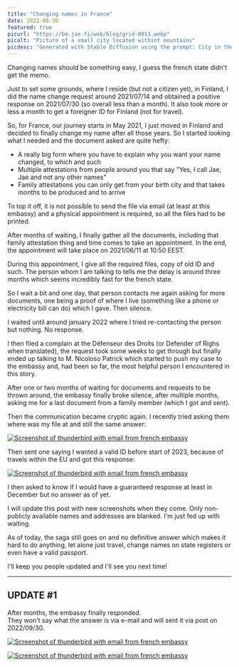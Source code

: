 ```yaml
---
title: "Changing names in France"
date: 2022-08-30
featured: true
picurl: "https://bm.jae.fi/web/blog/grid-0013.webp"
picalt: "Picture of a small city located withint mountains"
picdesc: "Generated with Stable Diffusion using the prompt: City in the heart of mountains; upscaled using chaiNNer"
---
```


Changing names should be something easy, I guess the french state didn't get the memo.

Just to set some grounds, where I reside (but not a citizen yet), in Finland, I did the name change request around 2021/07/14 and obtained a positive response on 2021/07/30 (so overall less than a month). It also took more or less a month to get a foreigner ID for Finland (not for travel).

So, for France, our journey starts in May 2021, I just moved in Finland and decided to finally change my name after all those years. So I started looking what I needed and the document asked are quite hefty:

 - A really big form where you have to explain why you want your name changed, to which and such
 - Multiple attestations from people around you that say "Yes, I call Jae, Jae and not any other names"
 - Family attestations you can only get from your birth city and that takes months to be produced and to arrive

To top it off, it is not possible to send the file via email (at least at this embassy) and a physical appointment is required, so all the files had to be printed.

After months of waiting, I finally gather all the documents, including that family attestation thing and time comes to take an appointment. In the end, the appointment will take place on 2021/06/11 at 10:50 EEST.

During this appointment, I give all the required files, copy of old ID and such. The person whom I am talking to tells me the delay is around three months which seems incredibly fast for the french state.

So I wait a bit and one day, that person contacts me again asking for more documents, one being a proof of where I live (something like a phone or electricity bill can do) which I gave. Then silence.

I waited until around january 2022 where I tried re-contacting the person but nothing. No response.

I then filed a complain at the Défenseur des Droits (or Defender of Righs when translated), the request took some weeks to get through but finally ended up talking to M. Nicoloso Patrick which started to push my case to the embassy and, had been so far, the most helpful person I encountered in this story.

After one or two months of waiting for documents and requests to be thrown around, the embassy finally broke silence, after multiple months, asking me for a last document from a family member (which I got and sent).

Then the communication became cryptic again. I recently tried asking them where was my file at and still the same answer:

[![Screenshot of thunderbird with email from french embassy](https://bm.jae.fi/web/name1.png)](https://bm.jae.fi/web/name1.png)

Then sent one saying I wanted a valid ID before start of 2023, because of travels within the EU and got this response:

[![Screenshot of thunderbird with email from french embassy](https://bm.jae.fi/web/name2.png)](https://bm.jae.fi/web/name2.png)

I then asked to know if I would have a guaranteed response at least in December but no answer as of yet.

I will update this post with new screenshots when they come. Only non-publicly available names and addresses are blanked. I'm just fed up with waiting.

As of today, the saga still goes on and no definitive answer which makes it hard to do anything, let alone just travel, change names on state registers or even have a valid passport.

I'll keep you people updated and I'll see you next time!

---

## UPDATE #1

After months, the embassy finally responded.  
They won't say what the answer is via e-mail and will sent it via post on 2022/09/30.

[![Screenshot of thunderbird with email from french embassy](https://bm.jae.fi/web/name3.png)](https://bm.jae.fi/web/name3.png)

[![Screenshot of thunderbird with email from french embassy](https://bm.jae.fi/web/name4.png)](https://bm.jae.fi/web/name4.png)
